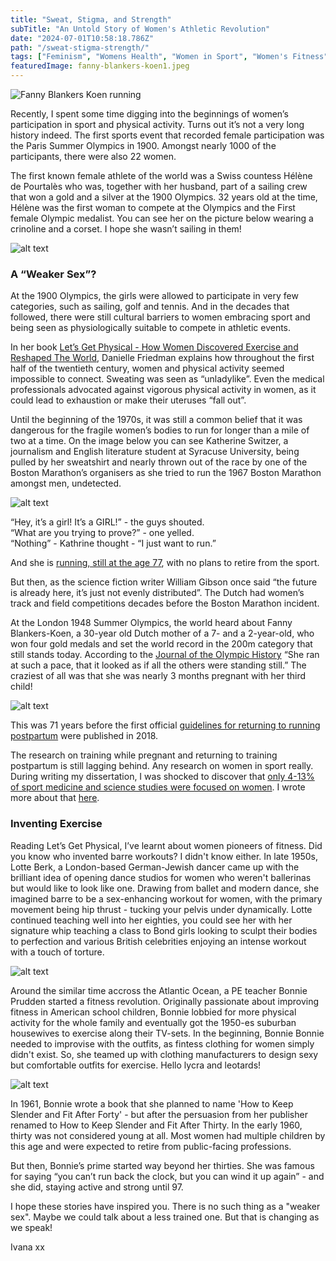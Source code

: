 ```yaml
---
title: "Sweat, Stigma, and Strength"
subTitle: "An Untold Story of Women's Athletic Revolution"
date: "2024-07-01T10:58:18.786Z"
path: "/sweat-stigma-strength/"
tags: ["Feminism", "Womens Health", "Women in Sport", "Women's Fitness"]
featuredImage: fanny-blankers-koen1.jpeg
---
```


![Fanny Blankers Koen running](fanny-blankers-koen1.jpeg)

Recently, I spent some time digging into the beginnings of women’s participation in sport and physical activity. Turns out it’s not a very long history indeed. The first sports event that recorded female participation was the Paris Summer Olympics in 1900. Amongst nearly 1000 of the participants, there were also 22 women.

The first known female athlete of the world was a Swiss countess Hélène de Pourtalès who was, together with her husband, part of a sailing crew that won a gold and a silver at the 1900 Olympics. 32 years old at the time, Hélène was the first woman to compete at the Olympics and the First female Olympic medalist. You can see her on the picture below wearing a crinoline and a corset. I hope she wasn’t sailing in them!

![alt text](Helene_de_Pourtales_c1900_womens-history.jpg)  

### A “Weaker Sex”?

At the 1900 Olympics, the girls were allowed to participate in very few categories, such as sailing, golf and tennis. And in the decades that followed, there were still cultural barriers to women embracing sport and being seen as physiologically suitable to compete in athletic events. 

In her book [Let’s Get Physical - How Women Discovered Exercise and Reshaped The World](https://www.goodreads.com/en/book/show/57699965), Danielle Friedman explains how throughout the first half of the twentieth century, women and physical activity seemed impossible to connect. Sweating was seen as “unladylike”. Even the medical professionals advocated against vigorous physical activity in women, as it could lead to exhaustion or make their uteruses “fall out”. 

Until the beginning of the 1970s, it was still a common belief that it was dangerous for the fragile women’s bodies to run for longer than a mile of two at a time. On the image below you can see Katherine Switzer, a journalism and English literature student at Syracuse University, being pulled by her sweatshirt and nearly thrown out of the race by one of the Boston Marathon’s organisers as she tried to run the 1967 Boston Marathon amongst men, undetected.

![alt text](Katharine-Switzer_.jpg)  

“Hey, it’s a girl! It’s a GIRL!” - the guys shouted.  
“What are you trying to prove?” - one yelled.   
“Nothing” - Kathrine thought - “I just want to run.”   

And she is [running, still at the age 77](https://www.instagram.com/p/C4Qko8dLgnU/), with no plans to retire from the sport.

But then, as the science fiction writer William Gibson once said “the future is already here, it’s just not evenly distributed”. The Dutch had women’s track and field competitions decades before the Boston Marathon incident.

At the London 1948 Summer Olympics, the world heard about Fanny Blankers-Koen, a 30-year old Dutch mother of a 7- and a 2-year-old, who won four gold medals and set the world record in the 200m category that still stands today. According to the [Journal of the Olympic History](https://isoh.org/wp-content/uploads/JOH-Archives/johv12n2r.pdf) “She ran at such a pace, that it looked as if all the others were standing still.” The craziest of all was that she was nearly 3 months pregnant with her third child! 

![alt text](fanny-blankers-koen.jpeg)

This was 71 years before the first official [guidelines for returning to running postpartum](https://www.researchgate.net/publication/335928424_Returning_to_running_postnatal_-_guidelines_for_medical_health_and_fitness_professionals_managing_this_population) were published in 2018. 

The research on training while pregnant and returning to training postpartum is still lagging behind. Any research on women in sport really. During writing my dissertation, I was shocked to discover that [only 4-13% of sport medicine and science studies were focused on women](https://journals.humankinetics.com/view/journals/ijsnem/32/2/article-p114.xml). I wrote more about that [here](https://www.movementkitchen.co.uk/blog/postnatal-return-to-exercise/).


### Inventing Exercise

Reading Let’s Get Physical, I’ve learnt about women pioneers of fitness. Did you know who invented barre workouts? I didn't know either. In late 1950s, Lotte Berk, a London-based German-Jewish dancer came up with the brilliant idea of opening dance studios for women who weren't ballerinas but would like to look like one. Drawing from ballet and modern dance, she imagined barre to be a sex-enhancing workout for women, with the primary movement being hip thrust - tucking your pelvis under dynamically. Lotte continued teaching well into her eighties, you could see her with her signature whip teaching a class to Bond girls looking to sculpt their bodies to perfection and various British celebrities enjoying an intense workout with a touch of torture.


![alt text](Lotte_Esther2.png)

Around the similar time accross the Atlantic Ocean, a PE teacher Bonnie Prudden started a fitness revolution. Originally passionate about improving fitness in American school children, Bonnie lobbied for more physical activity for the whole family and eventually got the 1950-es suburban housewives to exercise along their TV-sets. In the beginning, Bonnie Bonnie needed to improvise with the outfits, as fintess clothing for women simply didn't exist. So, she teamed up with clothing manufacturers to design sexy but comfortable outfits for exercise. Hello lycra and leotards!

![alt text](bonnie.png)

In 1961, Bonnie wrote a book that she planned to name 'How to Keep Slender and Fit After Forty' - but after the persuasion from her publisher renamed to How to Keep Slender and Fit After Thirty. In the early 1960, thirty was not considered young at all. Most women had multiple children by this age and were expected to retire from public-facing professions. 

But then, Bonnie’s prime started way beyond her thirties. She was famous for saying “you can’t run back the clock, but you can wind it up again” - and she did, staying active and strong until 97.

I hope these stories have inspired you. There is no such thing as a "weaker sex". Maybe we could talk about a less trained one. But that is changing as we speak!

Ivana xx

